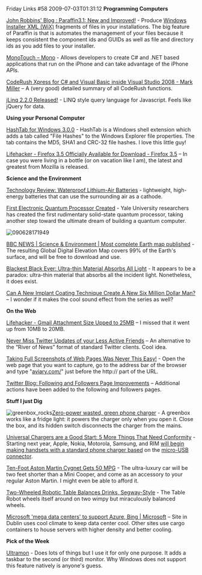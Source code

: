Friday Links #58
2009-07-03T01:31:12
**Programming Computers**

[John Robbins' Blog : Paraffin3.1: New and Improved!](http://www.wintellect.com/CS/blogs/jrobbins/archive/2009/06/28/paraffin3-1-new-and-improved.aspx) - Produce [Windows Installer XML (WiX)](http://wix.sourceforge.net/manual-wix3/main.htm) fragments of files in your installations. The big feature of Paraffin is that is automates the management of your files because it keeps consistent the component ids and GUIDs as well as file and directory ids as you add files to your installer.

[MonoTouch – Mono](http://www.iterasi.net/openviewer.aspx?sqrlitid=pgvlzvgaaugxflonyczdoa) - Allows developers to create C# and .NET based applications that run on the iPhone and can take advantage of the iPhone APIs.

[CodeRush Xpress for C# and Visual Basic inside Visual Studio 2008 - Mark Miller](http://community.devexpress.com/blogs/markmiller/archive/2009/06/25/coderush-xpress-for-c-and-visual-basic-2008.aspx) – A (very good) detailed summary of all CodeRush functions. 

[jLinq 2.2.0 Released!](http://somewebguy.wordpress.com/2009/06/28/jlinq-2-2-0-released/) - LINQ style query language for Javascript. Feels like jQuery for data.

**Using your Personal Computer**

[HashTab for Windows 3.0.0](http://fileforum.betanews.com/detail/HashTab-for-Windows/1096345722/1) - HashTab is a Windows shell extension which adds a tab called "File Hashes" to the Windows Explorer file properties. The tab contains the MD5, SHA1 and CRC-32 file hashes. I love this little guy!

[Lifehacker - Firefox 3.5 Officially Available for Download - Firefox 3.5](http://lifehacker.com/5304572/firefox-35-officially-available-for-download) – In case you were living in a bottle (or on vacation like I am), the latest and greatest from Mozilla is released.

**Science and the Environment**

[Technology Review: Waterproof Lithium-Air Batteries](http://www.technologyreview.com/energy/22926/) - lightweight, high-energy batteries that can use the surrounding air as a cathode. 

[First Electronic Quantum Processor Created](http://www.sciencedaily.com/releases/2009/06/090628171949.htm) - Yale University researchers has created the first rudimentary solid-state quantum processor, taking another step toward the ultimate dream of building a quantum computer.

![090628171949](/cdn/images/blog/FridayLinks58_894A/090628171949.jpg)

[BBC NEWS | Science & Environment | Most complete Earth map published](http://news.bbc.co.uk/2/hi/science/nature/8126197.stm) - The resulting Global Digital Elevation Map covers 99% of the Earth's surface, and will be free to download and use.

[Blackest Black Ever: Ultra-thin Material Absorbs All Light](http://www.sciencedaily.com/releases/2009/06/090630082647.htm) - It appears to be a paradox: ultra-thin material that absorbs all the incident light. Nonetheless, it does exist.

[Can A New Implant Coating Technique Create A New Six Million Dollar Man?](http://www.sciencedaily.com/releases/2009/06/090629132158.htm) – I wonder if it makes the cool sound effect from the series as well?

**On the Web**

[Lifehacker - Gmail Attachment Size Upped to 25MB](http://lifehacker.com/5303652/gmail-attachment-size-upped-to-25mb) – I missed that it went up from 10MB to 20MB. 

[Never Miss Twitter Updates of your Less Active Friends](http://www.labnol.org/internet/less-active-twitter-friends/9217/) – An alternative to the “River of News” format of standard Twitter clients. Cool idea.

[Taking Full Screenshots of Web Pages Was Never This Easy!](http://www.labnol.org/internet/full-screenshots-of-web-pages/9222/) - Open the web page that you want to capture, go to the address bar of the browser and type "[aviary.com/](http://aviary.com/)" just before the http:// part of the URL.

[Twitter Blog: Following and Followers Page Improvements](http://blog.twitter.com/2009/06/following-and-followers-page.html) – Additional actions have been added to the following and followers pages.

**Stuff I just Dig**

![greenbox_rocks](/cdn/images/blog/FridayLinks58_894A/greenbox_rocks.jpg)[Zero-power wasted, green phone charger](http://www.riccibitti.com/greenbox/greenbox.htm) - A greenbox works like a fridge light: it powers the charger only when you open it. Close the box, and its hidden switch disconnects the charger from the mains.

[Universal Chargers are a Good Start: 5 More Things That Need Conformity](http://www.pcworld.com/article/167578/universal_chargers_are_a_good_start_5_more_things_that_need_conformity.html) - Starting next year, Apple, Nokia, Motorola, Samsung, and RIM [will begin making handsets with a standard phone charger based](http://www.reuters.com/article/marketsNews/idCALT4437920090629?rpc=44) on the [micro-USB connector](http://en.wikipedia.org/wiki/Micro_usb#Mini_and_micro).

[Ten-Foot Aston Martin Cygnet Gets 50 MPG](http://www.popsci.com/cars/article/2009-06/ten-foot-car-gets-50mpg-costs-32000) - The ultra-luxury car will be two feet shorter than a Mini Cooper, and come as an accessory to your regular Aston Martin. I might even be able to afford it.

[Two-Wheeled Robotic Table Balances Drinks, Segway-Style](http://www.popsci.com/scitech/article/2009-06/two-wheeled-robotic-table-balances-drinks-segway-style) - The Table Robot wheels itself around on two wimpy but miraculously balanced wheels.

[Microsoft 'mega data centers' to support Azure, Bing | Microsoft](http://news.cnet.com/8301-10805_3-10277976-75.html?part=rss&subj=news&tag=2547-1_3-0-5) – Site in Dublin uses cool climate to keep data center cool. Other sites use cargo containers to house servers with higher density and better cooling.

**Pick of the Week**

[Ultramon](/ultramon) - Does lots of things but I use it for only one purpose. It adds a taskbar to the second (or third) monitor. Why Windows does not support this feature natively is anyone's guess.
